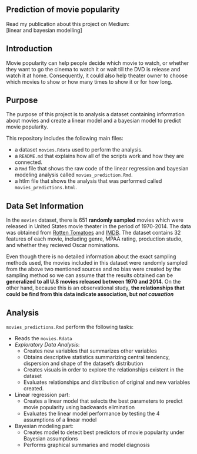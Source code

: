 ## Prediction of movie popularity 
Read my publication about this project on Medium:  
[linear and bayesian modelling]

## Introduction
Movie popularity can help people decide which movie to watch, or whether they want to go the cinema to watch it or wait till the DVD is release and watch it at home. Consequently, it could also help theater owner to choose which movies to show or how many times to show it or for how long.

## Purpose
The purpose of this project is to analysis a dataset containing information about movies and create a linear model and a bayesian model to predict movie popularity. 

This repository includes the following main files:

* a dataset `movies.Rdata` used to perform the analysis. 
* a `README.md` that explains how all of the scripts work and how they are connected.
* a `Rmd` file that shows the raw code of the linear regression and bayesian modeling analysis called `movies_prediction.Rmd`.
* a htlm file that shows the analysis that was performed called `movies_predictions.html`. 

## Data Set Information

In the `movies` dataset, there is 651 **randomly sampled** movies which were released in United States movie theater in the period of 1970-2014. The data was obtained from [Rotten Tomatoes](https://www.rottentomatoes.com/) and [IMDB](https://www.imdb.com/). The dataset contains 32 features of each movie, including genre, MPAA rating, production studio, and whether they recieved Oscar nominations.

Even though there is no detailed information about the exact sampling methods used, the movies included in this dataset were randomly sampled from the above two mentioned sources and no bias were created by the sampling method so we can assume that the results obtained can be **generalized to all U.S movies released between 1970 and 2014**. On the other hand, because this is an observational study, **the relationships that could be find from this data indicate association, but _not causation_**

## Analysis

`movies_predictions.Rmd` perform the following tasks:

* Reads the `movies.Rdata`
* *Exploratory Data Analysis*:
    - Creates new variables that summarizes other variables
    - Obtains descriptive statistics summarizing central tendency, dispersion and shape of the dataset’s distribution
    - Creates visuals in order to explore the relationships existent in the dataset
    - Evaluates relationships and distribution of original and new variables created.
* Linear regression part:
    - Creates a linear model that selects the best parameters to predict movie popularity using backwards elimination
    - Evaluates the linear model performance by testing the 4 assumptions of a linear model
* Bayesian modeling part:
    - Creates model to detect best predictors of movie popularity under Bayesian assumptions
    - Performs graphical summaries and model diagnosis
    


